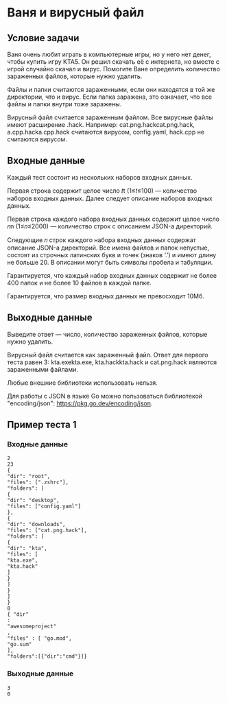 # Ваня и вирусный файл

## Условие задачи

Ваня очень любит играть в компьютерные игры, но у него нет денег, чтобы купить игру KTA5. Он решил скачать её с интернета, но вместе с игрой случайно скачал и вирус. Помогите Ване определить количество зараженных файлов, которые нужно удалить.

Файлы и папки считаются зараженными, если они находятся в той же директории, что и вирус. Если папка заражена, это означает, что все файлы и папки внутри тоже заражены.

Вирусный файл считается зараженным файлом. Все вирусные файлы имеют расширение .hack. Например: cat.png.hackcat.png.hack, a.cpp.hacka.cpp.hack считаются вирусом, config.yaml, hack.cpp не считаются вирусом.

## Входные данные

Каждый тест состоит из нескольких наборов входных данных.

Первая строка содержит целое число 𝑡t (1≤𝑡≤100) — количество наборов входных данных. Далее следует описание наборов входных данных.

Первая строка каждого набора входных данных содержит целое число 𝑛n (1≤𝑛≤2000) — количество строк с описанием JSON-а директорий.

Следующие 𝑛 строк каждого набора входных данных содержат описание JSON-а директорий. Все имена файлов и папок непустые, состоят из строчных латинских букв и точек (знаков ‘.’) и имеют длину не больше 20. В описании могут быть символы пробела и табуляции.

Гарантируется, что каждый набор входных данных содержит не более 400 папок и не более 10 файлов в каждой папке.

Гарантируется, что размер входных данных не превосходит 10Мб.

## Выходные данные

Выведите ответ — число, количество зараженных файлов, которые нужно удалить.

Вирусный файл считается как зараженный файл. Ответ для первого теста равен 3: kta.exekta.exe, kta.hackkta.hack и cat.png.hack являются зараженными файлами.

Любые внешние библиотеки использовать нельзя.

Для работы с JSON в языке Go можно пользоваться библиотекой "encoding/json": https://pkg.go.dev/encoding/json.

## Пример теста 1

### Входные данные

```
2
23
{
"dir": "root",
"files": [".zshrc"],
"folders": [
{
"dir": "desktop",
"files": ["config.yaml"]
},
{
"dir": "downloads",
"files": ["cat.png.hack"],
"folders": [
{
"dir": "kta",
"files": [
"kta.exe",
"kta.hack"
]
}
]
}
]
}
8
{ "dir"
:
"awesomeproject"
,
"files" : [ "go.mod",
"go.sum"
],
"folders":[{"dir":"cmd"}]}

```

### Выходные данные

```
3
0

```
